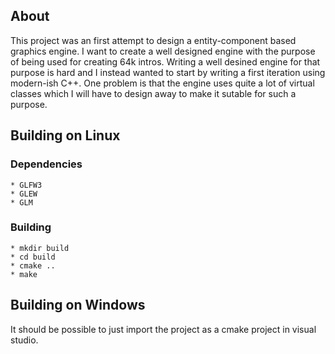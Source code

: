 ## About

This project was an first attempt to design a entity-component based
graphics engine. I want to create a well designed engine with the
purpose of being used for creating 64k intros. Writing a well desined
engine for that purpose is hard and I instead wanted to start by
writing a first iteration using modern-ish C++. One problem is that
the engine uses quite a lot of virtual classes which I will have to
design away to make it sutable for such a purpose.

## Building on Linux
### Dependencies
    * GLFW3
    * GLEW
    * GLM
    
### Building
    * mkdir build
    * cd build
    * cmake ..
    * make

## Building on Windows

   It should be possible to just import the project as a cmake project
   in visual studio.
